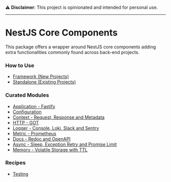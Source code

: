 ⚠️ **Disclaimer**: This project is opinionated and intended for personal use.

---

# NestJS Core Components

This package offers a wrapper around NestJS core components adding extra functionalities commonly found across back-end projects.


### How to Use

- [Framework (New Projects)](docs/usage/framework.md)
- [Standalone (Existing Projects)](docs/usage/standalone.md)

### Curated Modules

- [Application - Fastify](docs/module/app.md)
- [Configuration](docs/module/config.md)
- [Context - Request, Response and Metadata](docs/module/context.md)
- [HTTP - GOT](docs/module/http.md)
- [Logger - Console, Loki, Slack and Sentry](docs/module/logger.md)
- [Metric - Prometheus](docs/module/metric.md)
- [Docs - Redoc and OpenAPI](docs/module/docs.md)
- [Async - Sleep, Exception Retry and Promise Limit](docs/module/async.md)
- [Memory - Volatile Storage with TTL](docs/module/memory.md)

### Recipes

- [Testing](docs/recipe/test.md)
